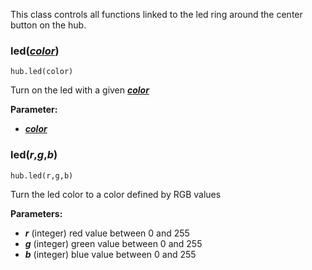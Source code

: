 
<style type='text/css'>
.section ul { list-style: none !important; margin-left: 80px; margin-top:-3em;}
.section li { list-style: none !important}
</style>

This class controls all functions linked to the led ring around the center button on the hub.

### led([___color___](data_types.md#color))
```
hub.led(color)
```
Turn on the led with a given [___color___](data_types.md#color)

__Parameter:__

*  [___color___](data_types.md#color)

### led(___r___,___g___,___b___)
``` 
hub.led(r,g,b)
```

Turn the led color to a color defined by RGB values

__Parameters:__  

*  ___r___ (integer) red value between 0 and 255
*  ___g___ (integer) green value between 0 and 255
*  ___b___ (integer) blue value between 0 and 255


 

